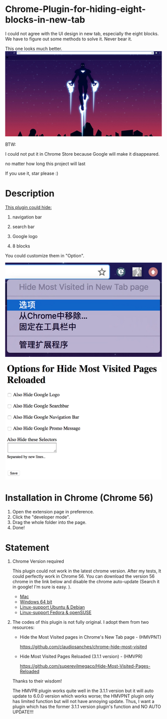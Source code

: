 # Chrome-Plugin-for-hiding-eight-blocks-in-new-tab
I could not agree with the UI design in new tab, especially the eight blocks. We have to figure out some methods to solve it. Never bear it.


This one looks much better.
![image](https://github.com/max-yeah/Chrome-Plugin-for-hiding-eight-block-in-new-tab/blob/master/new%20tab%20page.PNG)

BTW:

I could not put it in Chrome Store because Google will make it disappeared.

no matter how long this project will last

If you use it, star please :)




# Description

<u>This plugin could hide:</u>

1. navigation bar

2. search bar

3. Google logo

4. 8 blocks

You could customize them in "Option".

![image](https://github.com/max-yeah/Chrome-Plugin-for-hiding-eight-block-in-new-tab/blob/master/options.PNG)

![image](https://github.com/max-yeah/Chrome-Plugin-for-hiding-eight-block-in-new-tab/blob/master/optional.png)





# Installation in Chrome (Chrome 56)

1. Open the extension page in preference.
2. Click the "developer mode".
3. Drag the whole folder into the page.
4. Done!




# Statement

1. Chrome Version required

   This plugin could not work in the latest chrome version. After my tests, It could perfectly work in Chrome 56. You can download the version 56 chrome in the link below and disable the chrome auto-update (Search it in google! I'm sure is easy. ).
   + [Mac](http://google-chrome.en.uptodown.com/mac/old)
   + [Windows 64 bit](https://github.com/max-yeah/Chrome-Plugin-for-hiding-eight-block-in-new-tab/releases/download/v1.0/Chrome.56.-64.bit.Windows.rar)
   + [Linux-support Ubuntu & Debian](https://github.com/max-yeah/Chrome-Plugin-for-hiding-eight-block-in-new-tab/releases/download/v1.0/Chrome.56.-linux.support.Debian.Ubuntu.rar)
   + [Linux-support Fedora & openSUSE](https://github.com/max-yeah/Chrome-Plugin-for-hiding-eight-block-in-new-tab/releases/download/v1.0/Chrome.56.-linux.support.Fedora.openSUSE.rar)

2. The codes of this plugin is not fully original. I adopt them from two resources:

   - Hide the Most Visited pages in Chrome's New Tab page - (HMVPNT)

     https://github.com/claudiosanches/chrome-hide-most-visited

   - Hide Most Visited Pages Reloaded (3.1.1 version) - (HMVPR)

     https://github.com/superevilmegaco/Hide-Most-Visited-Pages-Reloaded

   Thanks to their wisdom! 

   The HMVPR plugin works quite well in the 3.1.1 version but it will auto update to 6.0.0 version which works worse; the HMVPNT plugin only has limited function but will not have annoying update. Thus, I want a plugin which has the former 3.1.1 version plugin's function and NO AUTO UPDATE!!!
